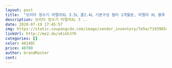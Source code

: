 ```yaml
---
layout: post 
title:  "브리타 정수기 마렐라XL 3.5L 쿨2.4L 기본구성 필터 1개월분, 마렐라 XL 블루 3.5L(필터1개포함)" 
description: 브리타 정수기 마렐라XL 3 ..
date: 2020-07-19 17:45:57 
img: https://static.coupangcdn.com/image/vendor_inventory/7e5e/f19398546a3eab4ad570a05ea47cd323f64317a97f7759d0f472d262662c.jpg 
linkUrl: http://me2.do/x6ikhJfK 
categories: [] 
color: 4A148C 
price: 40700 
author: brandMaster 
cont:  
---
```

 